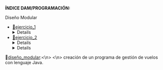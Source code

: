 **ÍNDICE DAM/PROGRAMACIÓN:**

<summary>Diseño Modular</summary>
	<ul>
		<li>
		   	<a href="https://github.com/sufigueroa87/dam/tree/main/programaci%C3%B3n/dise%C3%B1o_modular/ejercicio_1">🔹ejercicio_1</a>
		   	<details>Creación de un programa de gestión de vuelos con lenguaje Java.</details>
		</li>
		<li>
		   	<a href="https://github.com/sufigueroa87/dam/tree/main/programaci%C3%B3n/dise%C3%B1o_modular/ejercicio_2">🔹ejercicio_2</a>
		   	<details>Haz un programa que, dados dos arrays de valores reales, os diga cuál de ellos tiene el valor medio más alto.</details>
			<details>Aprovechad el principio de modularidad, de manera que su clase principal solo tenga definidos los médotos main e inicio.</details>
		</li>
	</ul>




🔹[diseño_modular](https://github.com/sufigueroa87/dam/tree/main/programaci%C3%B3n/dise%C3%B1o_modular):<\n>
	<\n>
		creación de un programa de gestión de vuelos con lenguaje Java.
	
	
  
